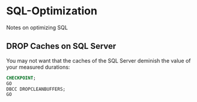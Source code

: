 # SQL-Optimization
Notes on optimizing SQL

## DROP Caches on SQL Server

You may not want that the caches of the SQL Server deminish the value of your measured durations:

```sql
CHECKPOINT; 
GO 
DBCC DROPCLEANBUFFERS; 
GO
```
